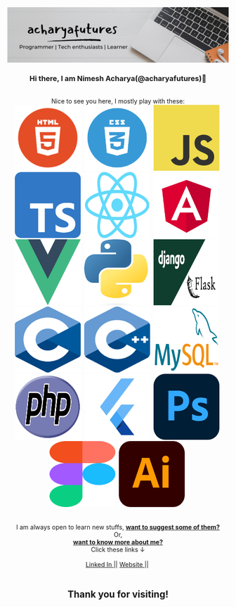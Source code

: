 <div id="header" align="center">
      <img src="https://github.com/acharyafutures/acharyafutures/blob/main/aaaaaa.jpeg">
</div>
    <div class="container">
        <h3 align="center">Hi there, I am Nimesh Acharya(@acharyafutures)👋</h3><br>
    </div>    
    <div align="center">Nice to see you here, I mostly play with these:</div>
<div align="center">
  <img src="https://github.com/acharyafutures/acharyafutures/blob/main/Html.png"  width="150" height="150">&nbsp;
  <img src="https://github.com/acharyafutures/acharyafutures/blob/main/css.webp"   width="150" height="150">&nbsp;
  <img src="https://github.com/acharyafutures/acharyafutures/blob/main/js.png"   width="150" height="150">&nbsp;
  <img src="https://github.com/acharyafutures/acharyafutures/blob/main/ts.png"   width="150" height="150">&nbsp;
  <img src="https://github.com/acharyafutures/acharyafutures/blob/main/react.png"   width="150" height="150">&nbsp;
  <img src="https://github.com/acharyafutures/acharyafutures/blob/main/angular.png"   width="150" height="150">&nbsp;
  <img src="https://github.com/acharyafutures/acharyafutures/blob/main/vue.png"   width="150" height="150">&nbsp;
  <img src="https://github.com/acharyafutures/acharyafutures/blob/main/python.png"   width="150" height="150">&nbsp;
  <img src="https://github.com/acharyafutures/acharyafutures/blob/main/djfl.jpeg"   width="150" height="150">&nbsp;
  <img src="https://github.com/acharyafutures/acharyafutures/blob/main/c.png"   width="150" height="150">&nbsp;
  <img src="https://github.com/acharyafutures/acharyafutures/blob/main/c++.png"   width="150" height="150">&nbsp;
  <img src="https://github.com/acharyafutures/acharyafutures/blob/main/mysql.png"   width="150" height="150">&nbsp;
  <img src="https://github.com/acharyafutures/acharyafutures/blob/main/php.png"   width="150" height="150">&nbsp;
  <img src="https://github.com/acharyafutures/acharyafutures/blob/main/flutter.jpeg"   width="150" height="150">&nbsp;
  <img src="https://github.com/acharyafutures/acharyafutures/blob/main/ps.png"   width="150" height="150">&nbsp;
  <img src="https://github.com/acharyafutures/acharyafutures/blob/main/figma.png"   width="150" height="150">&nbsp;
  <img src="https://github.com/acharyafutures/acharyafutures/blob/main/ill.png"   width="150" height="150">&nbsp;
</div>  
  </div>
  <br>
  <br>
  <div align="center"> I am always open to learn new stuffs, <b><ins>want to suggest some of them?</ins></b> <br>Or, <br> 
      <b><ins>want to know more about me?</ins></b><br> Click these links &#8595;</div>
      <br>
  <div id="badges" align="center">
    <a href="https://www.linkedin.com/in/acharyafutures/" target="_blank">
      Linked In
    </a>
    ||
    <a href="http://nimeshacharya.com.np/" target="_blank">
      Website
    </a>
    ||
    <img src="https://komarev.com/ghpvc/?username=acharyafutures&style=flat-square&color=blue" alt=""/>
  </div>
  <br>
 <h2 align="center">Thank you for visiting!</h2>

 
 



